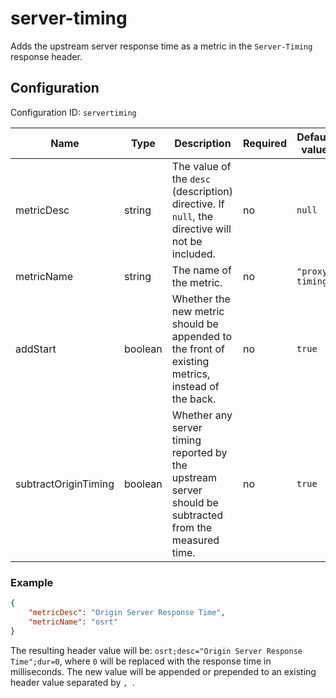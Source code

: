 # server-timing

Adds the upstream server response time as a metric in the `Server-Timing` response header.


## Configuration

Configuration ID: `servertiming`

| Name | Type | Description | Required | Default value |
| --- | --- | --- | --- | --- |
| metricDesc | string | The value of the `desc` (description) directive. If `null`, the directive will not be included. | no | `null` |
| metricName | string | The name of the metric. | no | `"proxy-timing"` |
| addStart | boolean | Whether the new metric should be appended to the front of existing metrics, instead of the back. | no | `true` |
| subtractOriginTiming | boolean | Whether any server timing reported by the upstream server should be subtracted from the measured time. | no | `true` |

### Example

```json
{
    "metricDesc": "Origin Server Response Time",
    "metricName": "osrt"
}
```

The resulting header value will be: `osrt;desc="Origin Server Response Time";dur=0`, where `0` will be replaced with the response time in milliseconds. The new value will be appended or prepended to an existing header value separated by `, `.

